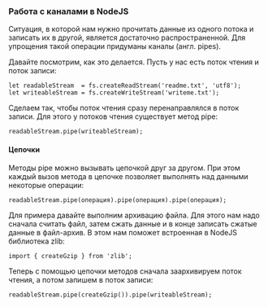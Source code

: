 ### Работа с каналами в NodeJS

Ситуация, в которой нам нужно прочитать данные из одного потока и записать их в другой, является достаточно распространенной. Для упрощения такой операции придуманы каналы (англ. pipes).

Давайте посмотрим, как это делается. Пусть у нас есть поток чтения и поток записи:

```
let readableStream  = fs.createReadStream('readme.txt', 'utf8');
let writeableStream = fs.createWriteStream('writeme.txt');
```

Сделаем так, чтобы поток чтения сразу перенаправлялся в поток записи. Для этого у потоков чтения существует метод pipe:

```
readableStream.pipe(writeableStream);
```

#### Цепочки
Методы pipe можно вызывать цепочкой друг за другом. При этом каждый вызов метода в цепочке позволяет выполнять над данными некоторые операции:

```
readableStream.pipe(операция).pipe(операция).pipe(операция);
```

Для примера давайте выполним архивацию файла. Для этого нам надо сначала считать файл, затем сжать данные и в конце записать сжатые данные в файл-архив. В этом нам поможет встроенная в NodeJS библиотека zlib:

```
import { createGzip } from 'zlib';
```

Теперь с помощью цепочки методов сначала заархивируем поток чтения, а потом запишем в поток записи:

```
readableStream.pipe(createGzip()).pipe(writeableStream);
```